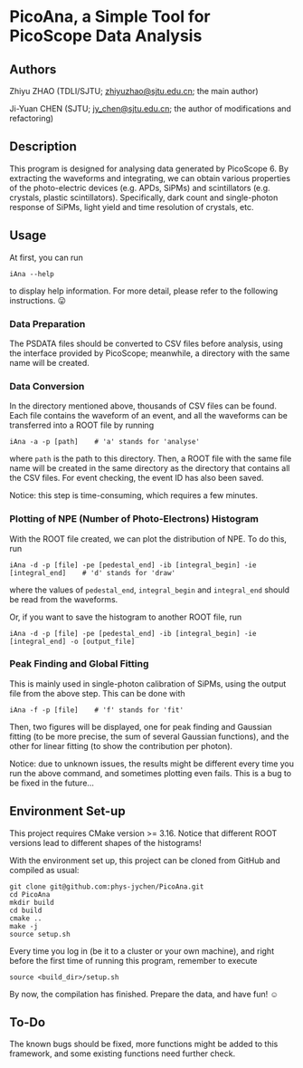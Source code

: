 # PicoAna, a Simple Tool for PicoScope Data Analysis

## Authors
Zhiyu ZHAO (TDLI/SJTU; <zhiyuzhao@sjtu.edu.cn>; the main author)

Ji-Yuan CHEN (SJTU; <jy_chen@sjtu.edu.cn>; the author of modifications and refactoring)

## Description
This program is designed for analysing data generated by PicoScope 6. By extracting the waveforms and integrating, we can obtain various properties of the photo-electric devices (e.g. APDs, SiPMs) and scintillators (e.g. crystals, plastic scintillators). Specifically, dark count and single-photon response of SiPMs, light yield and time resolution of crystals, etc.

## Usage
At first, you can run
```shell
iAna --help
```
to display help information. For more detail, please refer to the following instructions. :stuck_out_tongue:

### Data Preparation
The PSDATA files should be converted to CSV files before analysis, using the interface provided by PicoScope; meanwhile, a directory with the same name will be created.

### Data Conversion
In the directory mentioned above, thousands of CSV files can be found. Each file contains the waveform of an event, and all the waveforms can be transferred into a ROOT file by running
```shell
iAna -a -p [path]    # 'a' stands for 'analyse'
```
where `path` is the path to this directory. Then, a ROOT file with the same file name will be created in the same directory as the directory that contains all the CSV files. For event checking, the event ID has also been saved.

Notice: this step is time-consuming, which requires a few minutes.

### Plotting of NPE (Number of Photo-Electrons) Histogram
With the ROOT file created, we can plot the distribution of NPE. To do this, run
```shell
iAna -d -p [file] -pe [pedestal_end] -ib [integral_begin] -ie [integral_end]    # 'd' stands for 'draw'
```
where the values of `pedestal_end`, `integral_begin` and `integral_end` should be read from the waveforms.

Or, if you want to save the histogram to another ROOT file, run
```shell
iAna -d -p [file] -pe [pedestal_end] -ib [integral_begin] -ie [integral_end] -o [output_file]
```

### Peak Finding and Global Fitting
This is mainly used in single-photon calibration of SiPMs, using the output file from the above step. This can be done with
```shell
iAna -f -p [file]    # 'f' stands for 'fit'
```
Then, two figures will be displayed, one for peak finding and Gaussian fitting (to be more precise, the sum of several Gaussian functions), and the other for linear fitting (to show the contribution per photon).

Notice: due to unknown issues, the results might be different every time you run the above command, and sometimes plotting even fails. This is a bug to be fixed in the future…

## Environment Set-up
This project requires CMake version >= 3.16. Notice that different ROOT versions lead to different shapes of the histograms!

With the environment set up, this project can be cloned from GitHub and compiled as usual:
```shell
git clone git@github.com:phys-jychen/PicoAna.git
cd PicoAna
mkdir build
cd build
cmake ..
make -j
source setup.sh
```

Every time you log in (be it to a cluster or your own machine), and right before the first time of running this program, remember to execute
```shell
source <build_dir>/setup.sh
```

By now, the compilation has finished. Prepare the data, and have fun! :relaxed:

## To-Do
The known bugs should be fixed, more functions might be added to this framework, and some existing functions need further check.